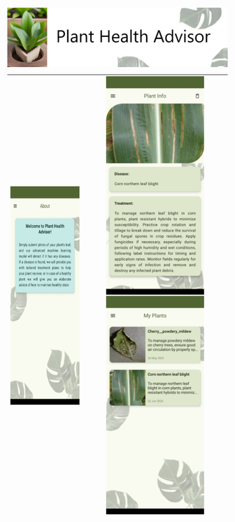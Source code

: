 ![Title](Screenshots/title.png)

| <img src="Screenshots/8.jpg" alt="" style="height: 500px; border: 0px solid #ccc;"> | <img src="Screenshots/4.jpg" alt="" style="height: 500px; border: 0px solid #ccc;"> <img src="Screenshots/5.jpg" alt="" style="height: 500px; border: 0px solid #ccc;"> |
|---|---|


